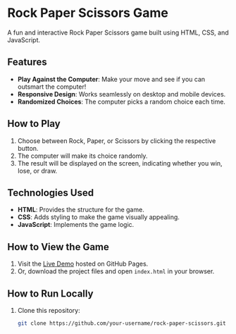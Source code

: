 # Rock Paper Scissors Game

A fun and interactive Rock Paper Scissors game built using HTML, CSS, and JavaScript.

## Features
- **Play Against the Computer**: Make your move and see if you can outsmart the computer!
- **Responsive Design**: Works seamlessly on desktop and mobile devices.
- **Randomized Choices**: The computer picks a random choice each time.

## How to Play
1. Choose between Rock, Paper, or Scissors by clicking the respective button.
2. The computer will make its choice randomly.
3. The result will be displayed on the screen, indicating whether you win, lose, or draw.

## Technologies Used
- **HTML**: Provides the structure for the game.
- **CSS**: Adds styling to make the game visually appealing.
- **JavaScript**: Implements the game logic.

## How to View the Game
1. Visit the [Live Demo](https://mrpiyushmandloi.github.io/Rock-Paper-Scissors-/) hosted on GitHub Pages.
2. Or, download the project files and open `index.html` in your browser.

## How to Run Locally
1. Clone this repository:
   ```bash
   git clone https://github.com/your-username/rock-paper-scissors.git
